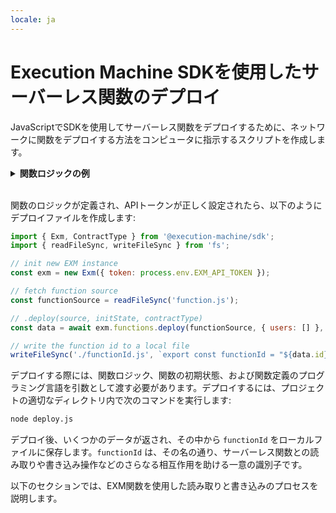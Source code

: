 ```yaml
---
locale: ja
---
```

# Execution Machine SDKを使用したサーバーレス関数のデプロイ

JavaScriptでSDKを使用してサーバーレス関数をデプロイするために、ネットワークに関数をデプロイする方法をコンピュータに指示するスクリプトを作成します。

<details>
<summary><strong>関数ロジックの例</strong></summary>

パッケージをインストールした後、プロジェクト内で関数のロジックを定義するファイルが必要です。

<CodeGroup>
  <CodeGroupItem title="function.js">

```js
export async function handle(state, action) {
    state.counter++;
    return { state };
}
```

  </CodeGroupItem>
</CodeGroup>

関数を定義するための構文は、JavaScriptのスマートコントラクトに対してSmartWeaveによって実装された標準に基づいています。各関数には、格納されている値のJSONオブジェクトである `state` があり、これらの値と相互作用するための `actions` があります。

上記の関数は、ユーザーの配列に名前を追加するもので、次の行を使用しています:

```js
state.users.push(action.input.name);
```

関数をデプロイする際には、`users` という空の配列を初期化します。これにより、関数が読み取りおよび書き込み呼び出し中にこの状態変数（関数の状態に格納されている変数）を識別するのに役立ちます。初期化時の `state` は次のようになります:

```js
{ users: [] }
```

さらに、関数に書き込む際には、`name` というキーを使用して、書き込み操作に供給している値を識別します。これらの定義は、複数の値を扱う場合にさらに重要になります。
</details>
<br/>

関数のロジックが定義され、APIトークンが正しく設定されたら、以下のようにデプロイファイルを作成します:

<CodeGroup>
  <CodeGroupItem title="deploy.js">

```js
import { Exm, ContractType } from '@execution-machine/sdk';
import { readFileSync, writeFileSync } from 'fs';

// init new EXM instance
const exm = new Exm({ token: process.env.EXM_API_TOKEN });

// fetch function source
const functionSource = readFileSync('function.js');

// .deploy(source, initState, contractType)
const data = await exm.functions.deploy(functionSource, { users: [] }, ContractType.JS);

// write the function id to a local file
writeFileSync('./functionId.js', `export const functionId = "${data.id}"`)
```

  </CodeGroupItem>
</CodeGroup>

デプロイする際には、関数ロジック、関数の初期状態、および関数定義のプログラミング言語を引数として渡す必要があります。デプロイするには、プロジェクトの適切なディレクトリ内で次のコマンドを実行します:

```bash
node deploy.js
```

デプロイ後、いくつかのデータが返され、その中から `functionId` をローカルファイルに保存します。`functionId` は、その名の通り、サーバーレス関数との読み取りや書き込み操作などのさらなる相互作用を助ける一意の識別子です。

以下のセクションでは、EXM関数を使用した読み取りと書き込みのプロセスを説明します。
